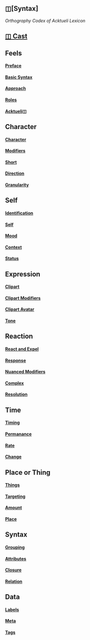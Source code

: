 ## ◫[Syntax]
_Orthography Codex of Acktueli Lexicon_

## [◫ Cast](./CAST.md)

## Feels
#### [Preface](./PREFACE.md)
#### [Basic Syntax](./BASIC.md)
#### [Approach](./APPROACH.md)
#### [Roles](./ROLES.md)
#### [Acktueli◫](./ACKTUELI.md)

## Character
#### [Character](./CHARACTER.md)
#### [Modifiers](./MODIFIERS.md)
#### [Short](./SHORT.md)
#### [Direction](./DIRECTION.md)
#### [Granularity](/GRANULARITY.md)

## Self
#### [Identification](./IDENTIFICATION.md)
#### [Self](./SELF.md)
#### [Mood](./MOOD.md)
#### [Context](./CONTEXT.md)
#### [Status](./STATUS.md)

## Expression
#### [Clipart](./CLIPART.md)
#### [Clipart Modifiers](./CA_MODIFIERS.md)
#### [Clipart Avatar](./CA_AVATAR.md)
#### [Tone](./TONE.md)

## Reaction
#### [React and Expel](./REACT_EXPEL.md)
#### [Response](./RESPONSE.md)
#### [Nuanced Modifiers](./MODFIERS.md)
#### [Complex](./COMPLEX.md)
#### [Resolution](./RESOLUTION.md)

## Time
#### [Timing](./TIMING.md)
#### [Permanance](./PERMANACE.md)
#### [Rate](./RATE.md)
#### [Change](./CHANGE.md)

## Place or Thing
#### [Things](./THINGS.md)
#### [Targeting](./TARGETING.md)
#### [Amount](./AMOUNT.md)
#### [Place](./PLACE.md)

## Syntax
#### [Grouping](./GROUPING.md)
#### [Attributes](./ATTRIBUTES.md)
#### [Closure](/CLOSURE.md)
#### [Relation](/RELATION.md)

## Data
#### [Labels](./LABELS.md)
#### [Meta](./META.md)
#### [Tags](./Tags.md)